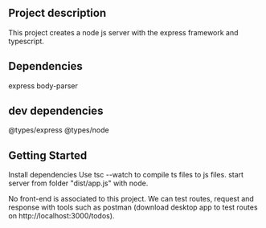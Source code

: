 ## Project description

This project creates a node js server with the express framework and typescript.

## Dependencies

express
body-parser

## dev dependencies

@types/express
@types/node

## Getting Started

Install dependencies
Use tsc --watch to compile ts files to js files.
start server from folder "dist/app.js" with node.

No front-end is associated to this project.
We can test routes, request and response with tools such as postman (download desktop app to test routes on http://localhost:3000/todos).
